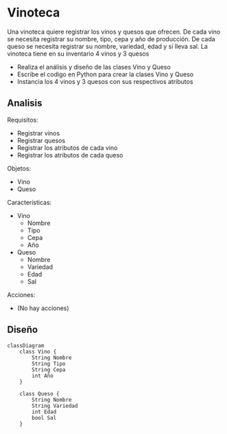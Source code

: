 # Vinoteca

Una vinoteca quiere registrar los vinos y quesos que ofrecen.
De cada vino se necesita registrar su nombre, tipo, cepa y año de producción.
De cada queso se necesita registrar su nombre, variedad, edad y si lleva sal.
La vinoteca tiene en su inventario 4 vinos y 3 quesos

- Realiza el análisis y diseño de las clases Vino y Queso
- Escribe el codigo en Python para crear la clases Vino y Queso
- Instancia los 4 vinos y 3 quesos con sus respectivos atributos

## Analisis

Requisitos:

- Registrar vinos
- Registrar quesos
- Registrar los atributos de cada vino
- Registrar los atributos de cada queso

Objetos:

- Vino
- Queso

Características:

- Vino
  - Nombre
  - Tipo
  - Cepa
  - Año
- Queso
  - Nombre
  - Variedad
  - Edad
  - Sal

Acciones:

- (No hay acciones)

## Diseño

```mermaid
classDiagram
    class Vino {
        String Nombre
        String Tipo
        String Cepa
        int Año
    }

    class Queso {
        String Nombre
        String Variedad
        int Edad
        bool Sal
    }
```

